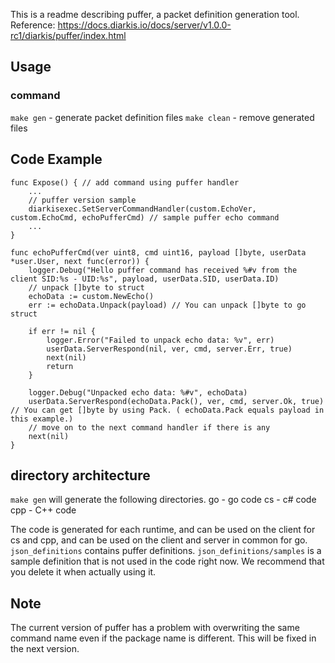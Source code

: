 This is a readme describing puffer, a packet definition generation tool.
Reference: https://docs.diarkis.io/docs/server/v1.0.0-rc1/diarkis/puffer/index.html

## Usage

### command

`make gen` - generate packet definition files
`make clean` - remove generated files

## Code Example

```
func Expose() { // add command using puffer handler
    ...
	// puffer version sample
	diarkisexec.SetServerCommandHandler(custom.EchoVer, custom.EchoCmd, echoPufferCmd) // sample puffer echo command
    ...
}

func echoPufferCmd(ver uint8, cmd uint16, payload []byte, userData *user.User, next func(error)) {
	logger.Debug("Hello puffer command has received %#v from the client SID:%s - UID:%s", payload, userData.SID, userData.ID)
	// unpack []byte to struct
	echoData := custom.NewEcho()
	err := echoData.Unpack(payload) // You can unpack []byte to go struct

	if err != nil {
		logger.Error("Failed to unpack echo data: %v", err)
		userData.ServerRespond(nil, ver, cmd, server.Err, true)
		next(nil)
		return
	}

	logger.Debug("Unpacked echo data: %#v", echoData)
    userData.ServerRespond(echoData.Pack(), ver, cmd, server.Ok, true) // You can get []byte by using Pack. ( echoData.Pack equals payload in this example.)
	// move on to the next command handler if there is any
	next(nil)
}

```

## directory architecture

`make gen` will generate the following directories.
go - go code
cs - c# code
cpp - C++ code

The code is generated for each runtime, and can be used on the client for cs and cpp, and can be used on the client and server in common for go.
`json_definitions` contains puffer definitions.
`json_definitions/samples` is a sample definition that is not used in the code right now.
We recommend that you delete it when actually using it.

## Note

The current version of puffer has a problem with overwriting the same command name even if the package name is different.
This will be fixed in the next version.
